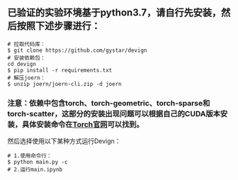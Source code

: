 ## 已验证的实验环境基于python3.7，请自行先安装，然后按照下述步骤进行：

``` console
# 拉取代码库：
$ git clone https://github.com/gystar/devign
# 安装依赖包：
cd devign
$ pip install -r requirements.txt
# 解压joern：
$ unzip joern/joern-cli.zip -d joern  
```
### 注意：依赖中包含torch、torch-geometric、torch-sparse和torch-scatter，这部分的安装出现问题可以根据自己的CUDA版本安装，具体安装命令在[Torch官网](footnote{https://pytorch.org/get-started/locally/)可以找到。
然后选择使用以下某种方式运行Devign：
``` console
# 1.使用命令行：
$ python main.py -c
# 2.运行main.ipynb
```
